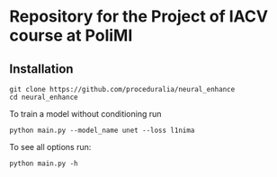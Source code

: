 # Repository for the Project of IACV course at PoliMI

## Installation

```
git clone https://github.com/proceduralia/neural_enhance
cd neural_enhance
```

To train a model without conditioning run 

```
python main.py --model_name unet --loss l1nima
```
To see all options run:

```
python main.py -h
```
